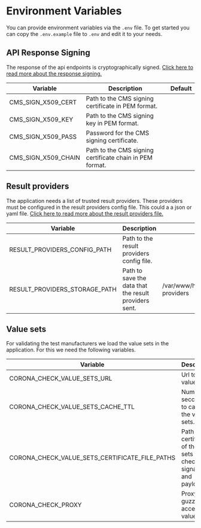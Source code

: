 # Environment Variables

You can provide environment variables via the `.env` file. To get started you can copy the `.env.example` file to `.env` and edit it to your needs.

## API Response Signing
The response of the api endpoints is cryptographically signed.
[Click here to read more about the response signing.](api-response-signing.md)

| Variable            | Description                                              | Default |
|---------------------|----------------------------------------------------------|---------|
| CMS_SIGN_X509_CERT  | Path to the CMS signing certificate in PEM format.       |         |
| CMS_SIGN_X509_KEY   | Path to the CMS signing key in PEM format.               |         |
| CMS_SIGN_X509_PASS  | Password for the CMS signing certificate.                |         |
| CMS_SIGN_X509_CHAIN | Path to the CMS signing certificate chain in PEM format. |         |

## Result providers
The application needs a list of trusted result providers. These providers must be configured in the result providers config file. This could a a json or yaml file. 
[Click here to read more about the result providers file.](result-providers.md)

| Variable                      | Description                                           | Default                                    |
|-------------------------------|-------------------------------------------------------|--------------------------------------------|
| RESULT_PROVIDERS_CONFIG_PATH  | Path to the result providers config file.             |                                            |
| RESULT_PROVIDERS_STORAGE_PATH | Path to save the data that the result providers sent. | /var/www/html/storage/app/result-providers |

## Value sets
For validating the test manufacturers we load the value sets in the application.
For this we need the following variables.

| Variable                                       | Description                                                                    | Default                                                |
|------------------------------------------------|--------------------------------------------------------------------------------|--------------------------------------------------------|
| CORONA_CHECK_VALUE_SETS_URL                    | Url to the value sets.                                                         | https://verifier-api.coronacheck.nl/v8/dcbs/value_sets |
| CORONA_CHECK_VALUE_SETS_CACHE_TTL              | Number of secconds to cache the value sets.                                    | 900                                                    |
| CORONA_CHECK_VALUE_SETS_CERTIFICATE_FILE_PATHS | Path to the certificates of the value sets to check the signature and payload. |                                                        |
| CORONA_CHECK_PROXY                             | Proxy for guzzle to access the value sets.                                     |                                                        |

